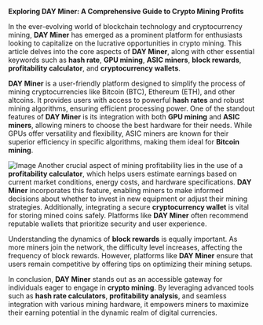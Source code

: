 **Exploring DAY Miner: A Comprehensive Guide to Crypto Mining Profits**

In the ever-evolving world of blockchain technology and cryptocurrency mining, **DAY Miner** has emerged as a prominent platform for enthusiasts looking to capitalize on the lucrative opportunities in crypto mining. This article delves into the core aspects of **DAY Miner**, along with other essential keywords such as **hash rate**, **GPU mining**, **ASIC miners**, **block rewards**, **profitability calculator**, and **cryptocurrency wallets**.

**DAY Miner** is a user-friendly platform designed to simplify the process of mining cryptocurrencies like Bitcoin (BTC), Ethereum (ETH), and other altcoins. It provides users with access to powerful **hash rates** and robust mining algorithms, ensuring efficient processing power. One of the standout features of **DAY Miner** is its integration with both **GPU mining** and **ASIC miners**, allowing miners to choose the best hardware for their needs. While GPUs offer versatility and flexibility, ASIC miners are known for their superior efficiency in specific algorithms, making them ideal for **Bitcoin mining**.


![Image](https://github.com/user-attachments/assets/31692037-0104-4703-abd1-696b6a7dd41b)
Another crucial aspect of mining profitability lies in the use of a **profitability calculator**, which helps users estimate earnings based on current market conditions, energy costs, and hardware specifications. **DAY Miner** incorporates this feature, enabling miners to make informed decisions about whether to invest in new equipment or adjust their mining strategies. Additionally, integrating a secure **cryptocurrency wallet** is vital for storing mined coins safely. Platforms like **DAY Miner** often recommend reputable wallets that prioritize security and user experience.

Understanding the dynamics of **block rewards** is equally important. As more miners join the network, the difficulty level increases, affecting the frequency of block rewards. However, platforms like **DAY Miner** ensure that users remain competitive by offering tips on optimizing their mining setups.

In conclusion, **DAY Miner** stands out as an accessible gateway for individuals eager to engage in **crypto mining**. By leveraging advanced tools such as **hash rate calculators**, **profitability analysis**, and seamless integration with various mining hardware, it empowers miners to maximize their earning potential in the dynamic realm of digital currencies.